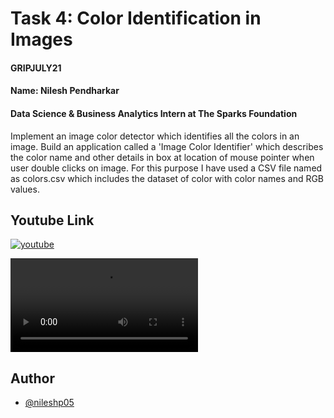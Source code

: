 # Task 4: Color Identification in Images
#### GRIPJULY21
#### Name: Nilesh Pendharkar
#### Data Science & Business Analytics Intern at The Sparks Foundation

Implement an image color detector which identifies all the colors in an image.
Build an application called a 'Image Color Identifier' which describes the color name and other details in box at location of mouse pointer when user double clicks on image. For this purpose I have used a CSV file named as colors.csv which includes the dataset of color with color names and RGB values.

## Youtube Link
[![youtube](https://img.shields.io/badge/YouTube-Link-red)](https://youtu.be/ehetZEF9XfA)

![Example](https://user-images.githubusercontent.com/84073384/126140084-4a5c8210-3aee-495c-97a1-8129c82ec853.mp4)

## Author

- [@nileshp05](https://github.com/nileshp05/The_sparks_foundation_projects_repository/tree/main/Task4%23Color%20Identification%20in%20Images)
